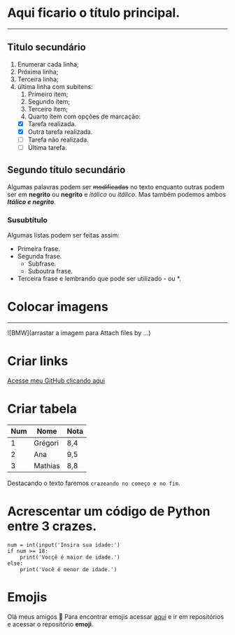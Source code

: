 # Aqui ficario o título principal.
---
## Titulo secundário
1. Enumerar cada linha;
2. Próxima linha;
3. Terceira linha;
4. última linha com subitens:
   1. Primeiro ítem;
   2. Segundo ítem;
   3. Terceiro ítem;
   4. Quarto ítem com opções de marcação:
   - [x] Tarefa realizada.
   - [x] Outra tarefa realizada.
   - [ ] Tarefa não realizada.
   - [ ] Última tarefa.
## Segundo título secundário
Algumas palavras podem ser ~~modificadas~~ no texto enquanto outras podem ser em **negrito** ou __negrito__ e 
*itálico* ou _itálico_. Mas também podemos ambos _**Itálico e negrito**_.
### Susubtítulo
Algumas listas podem ser feitas assim:
* Primeira frase.
* Segunda frase.
   * Subfrase.
   * Suboutra frase.
* Terceira frase e lembrando que pode ser utilizado - ou *.

# Colocar imagens
---
![BMW](arrastar a imagem para Attach files by ...)

# Criar links
[Acesse meu GitHub clicando aqui](https://github.com/gregorimaia)


# Criar tabela
Num | Nome | Nota
---|---|---
1 | Grégori | 8,4
2 | Ana | 9,5
3 | Mathias | 8,8

Destacando o texto faremos `crazeando no começo e no fim`.

# Acrescentar um código de Python entre 3 crazes.
```
num = int(input('Insira sua idade:')
if num >= 18:
    print('Vocçê é maior de idade.')
else:
    print('Você é menor de idade.')
```
# Emojis

Olá meus amigos 🖖
Para encontrar emojis acessar [aqui](https://github.com/ikatyang) e ir em repositórios e acessar o repositório **emoji**.
